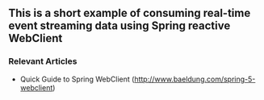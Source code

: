 
## This is a short example of consuming real-time event streaming data using Spring reactive WebClient

### Relevant Articles
- Quick Guide to Spring WebClient (http://www.baeldung.com/spring-5-webclient)
